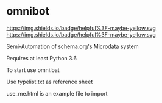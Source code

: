 # omnibot


https://img.shields.io/badge/helpful%3F-maybe-yellow.svg
https://img.shields.io/badge/helpful%3F-maybe-yellow.svg


Semi-Automation of schema.org's Microdata system

Requires at least Python 3.6


To start use omni.bat

Use typelist.txt as reference sheet

use_me.html is an example file to import